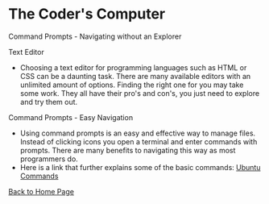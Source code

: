 # The Coder's Computer

Command Prompts - Navigating without an Explorer

Text Editor

* Choosing a text editor for programming languages such as HTML or CSS can be a daunting task. There are many available editors with an unlimited amount of options. Finding the right one for you may take some work. They all have their pro's and con's, you just need to explore and try them out.

Command Prompts - Easy Navigation

* Using command prompts is an easy and effective way to manage files. Instead of clicking icons you open a terminal and enter commands with prompts. There are many benefits to navigating this way as most programmers do.
* Here is a link that further explains some of the basic commands: [Ubuntu Commands](https://ccm.net/computing/linux/2157-list-of-basic-ubuntu-commands/)

[Back to Home Page](README.md)
